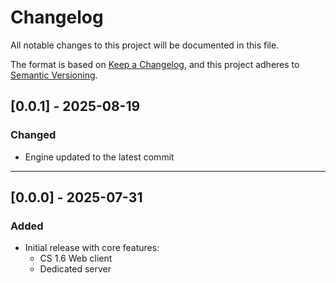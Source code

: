 # Changelog

All notable changes to this project will be documented in this file.

The format is based on [Keep a Changelog](https://keepachangelog.com/en/1.0.0/),
and this project adheres to [Semantic Versioning](https://semver.org/spec/v2.0.0.html).

## [0.0.1] - 2025-08-19
### Changed
- Engine updated to the latest commit

---

## [0.0.0] - 2025-07-31
### Added
- Initial release with core features:
    - CS 1.6 Web client
    - Dedicated server

